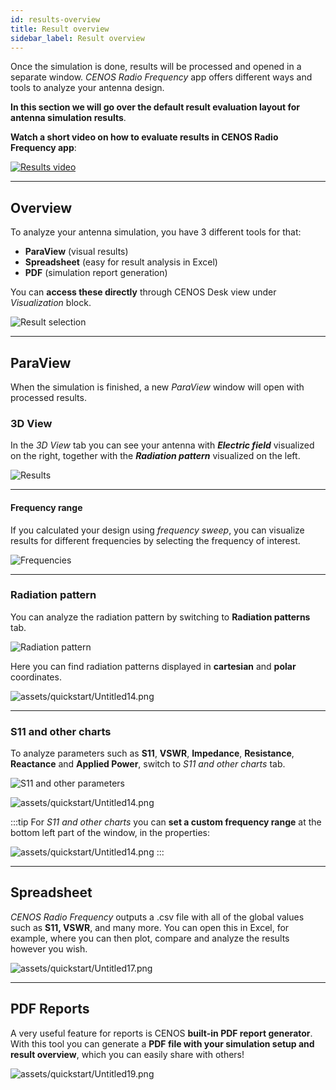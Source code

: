 ```yaml
---
id: results-overview
title: Result overview
sidebar_label: Result overview
---
```


Once the simulation is done, results will be processed and opened in a separate window. *CENOS Radio Frequency* app offers different ways and tools to analyze your antenna design.

**In this section we will go over the default result evaluation layout for antenna simulation results**.

**Watch a short video on how to evaluate results in CENOS Radio Frequency app**:

<p align="center">

[![Results video](assets/utilities/3.png)](https://www.youtube.com/watch?v=ZVUSHj0AmAI&list=PLtRpbWakrmMf29rhPnm0bxjosBow-nM8q&index=3)

</p>

---

## Overview

To analyze your antenna simulation, you have 3 different tools for that:

- **ParaView** (visual results)
- **Spreadsheet** (easy for result analysis in Excel)
- **PDF** (simulation report generation)

You can **access these directly** through CENOS Desk view under *Visualization* block.

<p align="center">

![Result selection](assets/results/5.png)

</p>

---

## ParaView

When the simulation is finished, a new *ParaView* window will open with processed results.

### 3D View

In the *3D View* tab you can see your antenna with ***Electric field*** visualized on the right, together with the ***Radiation pattern*** visualized on the left.

![Results](assets/results/1.png)

---

#### Frequency range

If you calculated your design using *frequency sweep*, you can visualize results for different frequencies by selecting the frequency of interest.

<p align="center">

![Frequencies](assets/results/2.png)

</p>

---

### Radiation pattern

You can analyze the radiation pattern by switching to **Radiation patterns** tab.

<p align="center">

![Radiation pattern](assets/results/3.png)

</p>

Here you can find radiation patterns displayed in **cartesian** and **polar** coordinates.

![assets/quickstart/Untitled14.png](assets/results/4.png)

---

### S11 and other charts

To analyze parameters such as **S11**, **VSWR**, **Impedance**, **Resistance**, **Reactance** and **Applied Power**, switch to *S11 and other charts* tab.

<p align="center">

![S11 and other parameters](assets/results/7.png)

</p>

![assets/quickstart/Untitled14.png](assets/results/8.png)

:::tip
For *S11 and other charts* you can **set a custom frequency range** at the bottom left part of the window, in the properties:

![assets/quickstart/Untitled14.png](assets/results/9.png)
:::

---

## Spreadsheet

*CENOS Radio Frequency* outputs a .csv file with all of the global values such as **S11, VSWR**, and many more. You can open this in Excel, for example, where you can then plot, compare and analyze the results however you wish.

![assets/quickstart/Untitled17.png](assets/quickstart/Untitled17.png)

---

## PDF Reports

A very useful feature for reports is CENOS **built-in PDF report generator**. With this tool you can generate a **PDF file with your simulation setup and result overview**, which you can easily share with others!

![assets/quickstart/Untitled19.png](assets/quickstart/Untitled19.png)